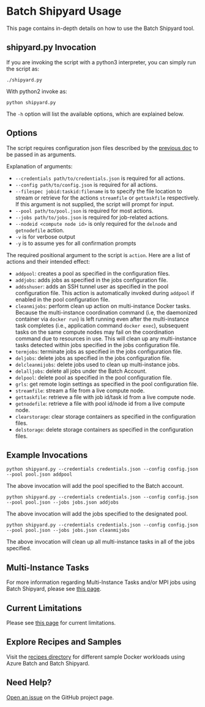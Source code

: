 # Batch Shipyard Usage
This page contains in-depth details on how to use the Batch Shipyard tool.

## shipyard.py Invocation
If you are invoking the script with a python3 interpreter, you can simply
run the script as:

```
./shipyard.py
```

With python2 invoke as:
```
python shipyard.py
```

The `-h` option will list the available options, which are explained below.

## Options
The script requires configuration json files described by the
[previous doc](10-batch-shipyard-configuration.md) to be passed in as
arguments.

Explanation of arguments:
* `--credentials path/to/credentials.json` is required for all actions.
* `--config path/to/config.json` is required for all actions.
* `--filespec jobid:taskid:filename` is to specify the file location to
stream or retrieve for the actions `streamfile` or `gettaskfile` respectively.
If this argument is not supplied, the script will prompt for input.
* `--pool path/to/pool.json` is required for most actions.
* `--jobs path/to/jobs.json` is required for job-related actions.
* `--nodeid <compute node id>` is only required for the `delnode` and
`getnodefile` action.
* `-v` is for verbose output
* `-y` is to assume yes for all confirmation prompts

The required positional argument to the script is `action`. Here are a list
of actions and their intended effect:
* `addpool`: creates a pool as specified in the configuration files.
* `addjobs`: adds jobs as specified in the jobs configuration file.
* `addsshuser`: adds an SSH tunnel user as specified in the pool configuration
file. This action is automatically invoked during `addpool` if enabled in the
pool configuration file.
* `cleanmijobs`: perform clean up action on multi-instance Docker tasks.
Because the multi-instance coordination command (i.e, the daemonized
container via `docker run`) is left running even after the multi-instance
task completes (i.e., application command `docker exec`), subsequent tasks
on the same compute nodes may fail on the coordination command due to
resources in use. This will clean up any multi-instance tasks detected within
jobs specified in the jobs configuration file.
* `termjobs`: terminate jobs as specified in the jobs configuration file.
* `deljobs`: delete jobs as specified in the jobs configuration file.
* `delcleanmijobs`: delete jobs used to clean up multi-instance jobs.
* `delalljobs`: delete all jobs under the Batch Account.
* `delpool`: delete pool as specified in the pool configuration file.
* `grls`: get remote login settings as specified in the pool configuration
file.
* `streamfile`: stream a file from a live compute node.
* `gettaskfile`: retrieve a file with job id/task id from a live compute node.
* `getnodefile`: retrieve a file with pool id/node id from a live compute node.
* `clearstorage`: clear storage containers as specified in the configuration
files.
* `delstorage`: delete storage containers as specified in the configuration
files.

## Example Invocations
```
python shipyard.py --credentials credentials.json --config config.json --pool pool.json addpool
```
The above invocation will add the pool specified to the Batch account.

```
python shipyard.py --credentials credentials.json --config config.json --pool pool.json --jobs jobs.json addjobs
```
The above invocation will add the jobs specified to the designated pool.

```
python shipyard.py --credentials credentials.json --config config.json --pool pool.json --jobs jobs.json cleanmijobs
```
The above invocation will clean up all multi-instance tasks in all of the jobs specified.

## Multi-Instance Tasks
For more information regarding Multi-Instance Tasks and/or MPI jobs using
Batch Shipyard, please see [this page](80-batch-shipyard-multi-instance-tasks.md).

## Current Limitations
Please see [this page](99-current-limitations.md) for current limitations.

## Explore Recipes and Samples
Visit the [recipes directory](../recipes) for different sample Docker
workloads using Azure Batch and Batch Shipyard.

## Need Help?
[Open an issue](https://github.com/Azure/batch-shipyard/issues) on the GitHub
project page.
